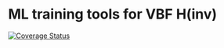 # ML training tools for VBF H(inv)

[![Coverage Status](https://coveralls.io/repos/github/AndreasAlbert/vbfml/badge.svg?branch=main)](https://coveralls.io/github/AndreasAlbert/vbfml?branch=main)